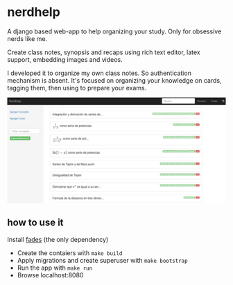 # nerdhelp

A django based web-app to help organizing your study. Only for obsessive nerds like me.

Create class notes, synopsis and recaps using rich text editor, latex support, embedding images and videos.

I developed it to organize my own class notes. So authentication mechanism is absent.
It's focused on organizing your knowledge on cards, tagging them, then using to prepare your exams.

![screenshot_1!](overview_1.png)

## how to use it

Install [fades](https://github.com/PyAr/fades) (the only dependency)

- Create the contaiers with `make build`
- Apply migrations and create superuser with `make bootstrap`
- Run the app with `make run`
- Browse localhost:8080
